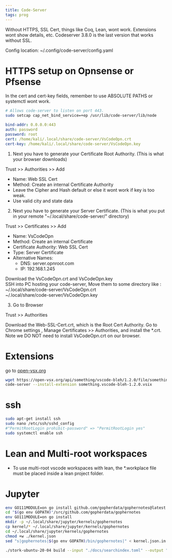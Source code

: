 ```yaml
---
title: Code-Server
tags: prog
---
```


Without HTTPS, SSL Cert, things like Coq, Lean, wont work. Extensions wont show details, etc. Codeserver 3.8.0 is the last version that works without SSL.


Config location: ~/.config/code-server/config.yaml

# HTTPS setup on Opnsense or Pfsense 

In the cert and cert-key fields, remember to use ABSOLUTE PATHS or systemctl wont work.

```bash
# Allows code-server to listen on port 443.
sudo setcap cap_net_bind_service=+ep /usr/lib/code-server/lib/node
```

```{.yaml filename="~/.config/code-server/config.yaml"}
bind-addr: 0.0.0.0:443
auth: password
password: root
cert: /home/kali/.local/share/code-server/VsCodeOpn.crt
cert-key: /home/kali/.local/share/code-server/VsCodeOpn.key
```

1. Next you have to generate your Certificate Root Authority. (This is what your browser downloads)

Trust >> Authorities >> Add

* Name: Web SSL Cert
* Method: Create an internal Certificate Authority
* Leave the Cipher and Hash default or else it wont work if key is too weak.
* Use valid city and state data

2. Next you have to generate your Server Certificate.  (This is what you put in your remote "~/.local/share/code-server/" directory)

Trust >> Certificates >> Add

* Name: VsCodeOpn
* Method: Create an internal Certificate
* Certificate Authority: Web SSL Cert
* Type: Server Certificate
* Alternative Names:
  * DNS: server.opnroot.com
  * IP: 192.168.1.245

Download the VsCodeOpn.crt and VsCodeOpn.key    
SSH into PC hosting your code-server, Move them to some directory like :  
~/.local/share/code-server/VsCodeOpn.crt  
~/.local/share/code-server/VsCodeOpn.key  

3. Go to Browser  

Trust >> Authorities

Download the Web-SSL-Cert.crt, which is the Root Cert Authority. Go to Chrome settings , Manage Certificates >> Authorities, and install the *.crt.  
Note we DO NOT need to install VsCodeOpn.crt on our browser.  





# Extensions

go to [open-vsx.org](https://open-vsx.org/)

```bash
wget https://open-vsx.org/api/something/vscode-bleh/1.2.0/file/something.vscode-bleh-1.2.0.vsix
code-server --install-extension something.vscode-bleh-1.2.0.vsix
```


# ssh

```bash
sudo apt-get install ssh
sudo nano /etc/ssh/sshd_config
#"PermitRootLogin prohibit-password" => "PermitRootLogin yes"
sudo systemctl enable ssh

```

# Lean and Multi-root workspaces

* To use multi-root vscode workspaces with lean, the *.workplace file must be placed inside a lean project folder. 


# Jupyter

```bash
env GO111MODULE=on go install github.com/gopherdata/gophernotes@latest
cd "$(go env GOPATH)"/src/github.com/gopherdata/gophernotes
env GO111MODULE=on go install
mkdir -p ~/.local/share/jupyter/kernels/gophernotes
cp kernel/* ~/.local/share/jupyter/kernels/gophernotes
cd ~/.local/share/jupyter/kernels/gophernotes
chmod +w ./kernel.json
sed "s|gophernotes|$(go env GOPATH)/bin/gophernotes|" < kernel.json.in > kernel.json
```


```bash
./stork-ubuntu-20-04 build --input "./docs/searchindex.toml" --output "./docs/storksearch.st"  
```